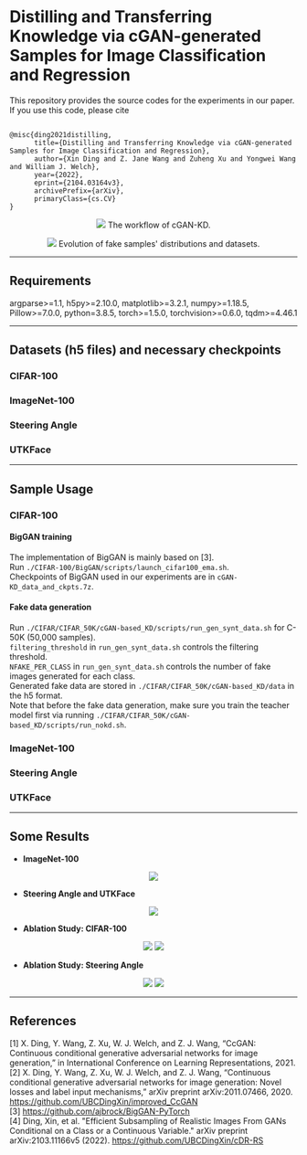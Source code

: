# Distilling and Transferring Knowledge via cGAN-generated Samples for Image Classification and Regression

This repository provides the source codes for the experiments in our paper. <br />
If you use this code, please cite
```text

@misc{ding2021distilling,
      title={Distilling and Transferring Knowledge via cGAN-generated Samples for Image Classification and Regression},
      author={Xin Ding and Z. Jane Wang and Zuheng Xu and Yongwei Wang and William J. Welch},
      year={2022},
      eprint={2104.03164v3},
      archivePrefix={arXiv},
      primaryClass={cs.CV}
}

```


<p align="center">
  <img src="images/workflow_cGAN-based_KD.png">
  The workflow of cGAN-KD.
</p>


<p align="center">
  <img src="images/evolution_of_fake_distribution.png">
  Evolution of fake samples' distributions and datasets.
</p>


-------------------------------

## Requirements
argparse>=1.1, h5py>=2.10.0, matplotlib>=3.2.1, numpy>=1.18.5, Pillow>=7.0.0, python=3.8.5, torch>=1.5.0, torchvision>=0.6.0,
tqdm>=4.46.1


-------------------------------

## Datasets (h5 files) and necessary checkpoints

### CIFAR-100


### ImageNet-100


### Steering Angle


### UTKFace






-------------------------------
## Sample Usage

### CIFAR-100
#### BigGAN training
The implementation of BigGAN is mainly based on [3].  <br />
Run `./CIFAR-100/BigGAN/scripts/launch_cifar100_ema.sh`.  <br />
Checkpoints of BigGAN used in our experiments are in `cGAN-KD_data_and_ckpts.7z`.  <br />

#### Fake data generation
Run `./CIFAR/CIFAR_50K/cGAN-based_KD/scripts/run_gen_synt_data.sh` for C-50K (50,000 samples).  <br />
`filtering_threshold` in `run_gen_synt_data.sh` controls the filtering threshold.  <br />
`NFAKE_PER_CLASS` in `run_gen_synt_data.sh` controls the number of fake images generated for each class. <br />
Generated fake data are stored in `./CIFAR/CIFAR_50K/cGAN-based_KD/data` in the h5 format. <br />
Note that before the fake data generation, make sure you train the teacher model first via running  `./CIFAR/CIFAR_50K/cGAN-based_KD/scripts/run_nokd.sh`.

### ImageNet-100


### Steering Angle


### UTKFace




-------------------------------
## Some Results
* **ImageNet-100**
<p align="center">
  <img src="images/ImageNet100_main_results.png">
</p>

* **Steering Angle and UTKFace**
<p align="center">
  <img src="images/steeringangle_and_utkface_main_results.png">
</p>



* **Ablation Study: CIFAR-100**
<p align="center">
  <img src="images/cifar100_ablation_effect_of_components_grouped_error.png">
  <img src="images/cifar100_ablation_error_vs_nfake.png">
</p>


* **Ablation Study: Steering Angle**
<p align="center">
  <img src="images/steeringangle_ablation_effect_of_components_grouped.png">
  <img src="images/steeringangle_ablation_error_vs_nfake.png">
</p>


-------------------------------
## References
[1] X. Ding, Y. Wang, Z. Xu, W. J. Welch, and Z. J. Wang, “CcGAN: Continuous conditional generative adversarial networks for image generation,” in International Conference on Learning Representations, 2021.  <br />
[2] X. Ding, Y. Wang, Z. Xu, W. J. Welch, and Z. J. Wang, “Continuous conditional generative adversarial networks for image generation: Novel losses and label input mechanisms,” arXiv preprint arXiv:2011.07466, 2020. https://github.com/UBCDingXin/improved_CcGAN  <br />
[3] https://github.com/ajbrock/BigGAN-PyTorch <br />
[4] Ding, Xin, et al. "Efficient Subsampling of Realistic Images From GANs Conditional on a Class or a Continuous Variable." arXiv preprint arXiv:2103.11166v5 (2022). https://github.com/UBCDingXin/cDR-RS
